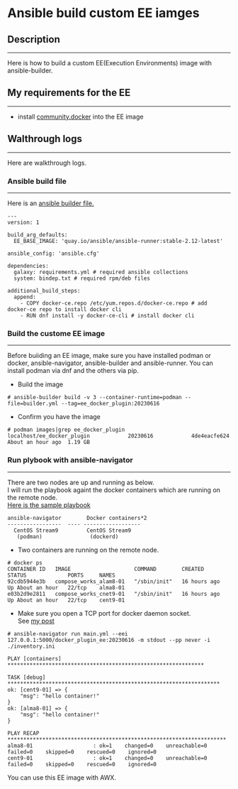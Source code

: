 # Ansible build custom EE iamges

## Description
---

Here is how to build a custom EE(Execution Environments) image with ansible-builder.

## My requirements for the EE
---

- install [community.docker](!https://galaxy.ansible.com/community/docker) into the EE image

## Walthrough logs
---

Here are walkthrough logs.

### Ansible build file
---

Here is an [ansible builder file.](./ee_docker_plugin/builder.yml)
```text
---
version: 1

build_arg_defaults:
  EE_BASE_IMAGE: 'quay.io/ansible/ansible-runner:stable-2.12-latest'

ansible_config: 'ansible.cfg'

dependencies:
  galaxy: requirements.yml # required ansible collections
  system: bindep.txt # required rpm/deb files

additional_build_steps:
  append:
    - COPY docker-ce.repo /etc/yum.repos.d/docker-ce.repo # add docker-ce repo to install docker cli
    - RUN dnf install -y docker-ce-cli # install docker cli
```

### Build the custome EE image
---

Before buiiding an EE image, make sure you have installed podman or docker, ansible-navigator, ansible-builder and ansible-runner. You can install podman via dnf and the others via pip.    
- Build the image
```text
# ansible-builder build -v 3 --container-runtime=podman --file=builder.yml --tag=ee_docker_plugin:20230616
```

- Confirm you have the image
```text
# podman images|grep ee_docker_plugin
localhost/ee_docker_plugin            20230616            4de4eacfe624  About an hour ago  1.19 GB
```

### Run plybook with ansible-navigator
---

There are two nodes are up and running as below.\
I will run the playbook againt the docker containers which are running on the remote node.\
[Here is the sample playbook](./sample_playbook)

```text
ansible-navigator        Docker containers*2
-----------------  ---- ------------------
  CentOS Stream9         CentOS Stream9
   (podman)               (dockerd)
```

- Two containers are running on the remote node.
```text
# docker ps
CONTAINER ID   IMAGE                    COMMAND        CREATED        STATUS             PORTS     NAMES
92cdb5944e3b   compose_works_alam8-01   "/sbin/init"   16 hours ago   Up About an hour   22/tcp    alma8-01
e03b2d9e2811   compose_works_cnet9-01   "/sbin/init"   16 hours ago   Up About an hour   22/tcp    cent9-01
```

- Make sure you open a TCP port for docker daemon socket.\
See [my post](https://github.com/Shigehiro/Linux_tips_2023/blob/main/Run_ansible_against_docker_in_remote_nodes/README.md)


```text
# ansible-navigator run main.yml --eei 127.0.0.1:5000/docker_plugin_ee:20230616 -m stdout --pp never -i ./inventory.ini

PLAY [containers] **************************************************************

TASK [debug] *******************************************************************
ok: [cent9-01] => {
    "msg": "hello container!"
}
ok: [alma8-01] => {
    "msg": "hello container!"
}

PLAY RECAP *********************************************************************
alma8-01                   : ok=1    changed=0    unreachable=0    failed=0    skipped=0    rescued=0    ignored=0
cent9-01                   : ok=1    changed=0    unreachable=0    failed=0    skipped=0    rescued=0    ignored=0
```

You can use this EE image with AWX.